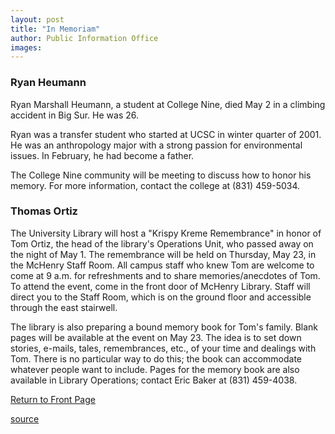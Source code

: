 ```yaml
---
layout: post
title: "In Memoriam"
author: Public Information Office
images:
---
```


### Ryan Heumann

Ryan Marshall Heumann, a student at College Nine, died May 2 in a climbing accident in Big Sur. He was 26.

Ryan was a transfer student who started at UCSC in winter quarter of 2001. He was an anthropology major with a strong passion for environmental issues. In February, he had become a father.   
  
The College Nine community will be meeting to discuss how to honor his memory. For more information, contact the college at (831) 459-5034.

### Thomas Ortiz

The University Library will host a "Krispy Kreme Remembrance" in honor of Tom Ortiz, the head of the library's Operations Unit, who passed away on the night of May 1. The remembrance will be held on Thursday, May 23, in the McHenry Staff Room. All campus staff who knew Tom are welcome to come at 9 a.m. for refreshments and to share memories/anecdotes of Tom. To attend the event, come in the front door of McHenry Library. Staff will direct you to the Staff Room, which is on the ground floor and accessible through the east stairwell.

The library is also preparing a bound memory book for Tom's family. Blank pages will be available at the event on May 23. The idea is to set down stories, e-mails, tales, remembrances, etc., of your time and dealings with Tom. There is no particular way to do this; the book can accommodate whatever people want to include. Pages for the memory book are also available in Library Operations; contact Eric Baker at (831) 459-4038.  
  
[Return to Front Page  
][1]  

[1]: ../../index.html

[source](http://www1.ucsc.edu/currents/01-02/05-20/inmemoriam.html "Permalink to inmemoriam")
